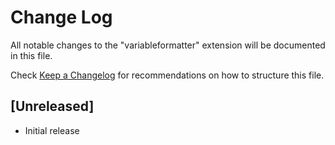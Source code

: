 # Change Log

All notable changes to the "variableformatter" extension will be documented in this file.

Check [Keep a Changelog](http://keepachangelog.com/) for recommendations on how to structure this file.

## [Unreleased]

- Initial release